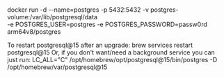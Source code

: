 ###
docker run -d --name=postgres -p 5432:5432 -v postgres-volume:/var/lib/postgresql/data \
-e POSTGRES_USER=postgres -e POSTGRES_PASSWORD=passw0rd arm64v8/postgres

To restart postgresql@15 after an upgrade:
    brew services restart postgresql@15
Or, if you don't want/need a background service you can just run:
    LC_ALL="C" /opt/homebrew/opt/postgresql@15/bin/postgres -D /opt/homebrew/var/postgresql@15
###